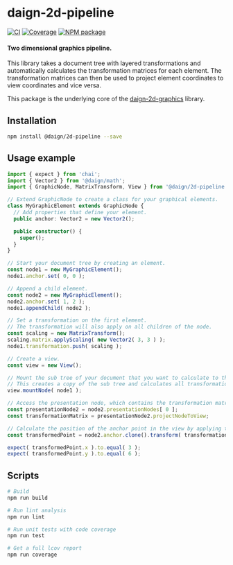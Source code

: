 # daign-2d-pipeline

[![CI][ci-icon]][ci-url]
[![Coverage][coveralls-icon]][coveralls-url]
[![NPM package][npm-icon]][npm-url]

#### Two dimensional graphics pipeline.

This library takes a document tree with layered transformations
and automatically calculates the transformation matrices for each element.
The transformation matrices can then be used to project element coordinates to view coordinates
and vice versa.

This package is the underlying core of the [daign-2d-graphics][daign-2d-graphics-url] library.

## Installation

```sh
npm install @daign/2d-pipeline --save
```

## Usage example

```typescript
import { expect } from 'chai';
import { Vector2 } from '@daign/math';
import { GraphicNode, MatrixTransform, View } from '@daign/2d-pipeline';

// Extend GraphicNode to create a class for your graphical elements.
class MyGraphicElement extends GraphicNode {
  // Add properties that define your element.
  public anchor: Vector2 = new Vector2();

  public constructor() {
    super();
  }
}

// Start your document tree by creating an element.
const node1 = new MyGraphicElement();
node1.anchor.set( 0, 0 );

// Append a child element.
const node2 = new MyGraphicElement();
node2.anchor.set( 1, 2 );
node1.appendChild( node2 );

// Set a transformation on the first element.
// The transformation will also apply on all children of the node.
const scaling = new MatrixTransform();
scaling.matrix.applyScaling( new Vector2( 3, 3 ) );
node1.transformation.push( scaling );

// Create a view.
const view = new View();

// Mount the sub tree of your document that you want to calculate to the view.
// This creates a copy of the sub tree and calculates all transformation matrices.
view.mountNode( node1 );

// Access the presentation node, which contains the transformation matrix for your element.
const presentationNode2 = node2.presentationNodes[ 0 ];
const transformationMatrix = presentationNode2.projectNodeToView;

// Calculate the position of the anchor point in the view by applying the matrix.
const transformedPoint = node2.anchor.clone().transform( transformationMatrix );

expect( transformedPoint.x ).to.equal( 3 );
expect( transformedPoint.y ).to.equal( 6 );
```

## Scripts

```bash
# Build
npm run build

# Run lint analysis
npm run lint

# Run unit tests with code coverage
npm run test

# Get a full lcov report
npm run coverage
```

[ci-icon]: https://github.com/daign/daign-2d-pipeline/workflows/CI/badge.svg
[ci-url]: https://github.com/daign/daign-2d-pipeline/actions
[coveralls-icon]: https://coveralls.io/repos/github/daign/daign-2d-pipeline/badge.svg?branch=master
[coveralls-url]: https://coveralls.io/github/daign/daign-2d-pipeline?branch=master
[npm-icon]: https://img.shields.io/npm/v/@daign/2d-pipeline.svg
[npm-url]: https://www.npmjs.com/package/@daign/2d-pipeline
[daign-2d-graphics-url]: https://github.com/daign/daign-2d-graphics
